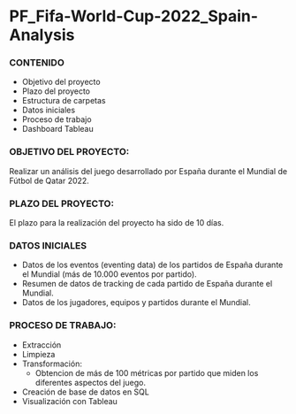 # PF_Fifa-World-Cup-2022_Spain-Analysis

### CONTENIDO
- Objetivo del proyecto
- Plazo del proyecto
- Estructura de carpetas
- Datos iniciales
- Proceso de trabajo
- Dashboard Tableau


### OBJETIVO DEL PROYECTO:
Realizar un análisis del juego desarrollado por España durante el Mundial de Fútbol de Qatar 2022.


### PLAZO DEL PROYECTO:
El plazo para la realización del proyecto ha sido de 10 días.


### DATOS INICIALES
- Datos de los eventos (eventing data) de los partidos de España durante el Mundial (más de 10.000 eventos por partido).
- Resumen de datos de tracking de cada partido de España durante el Mundial.
- Datos de los jugadores, equipos y partidos durante el Mundial.


### PROCESO DE TRABAJO:
- Extracción
- Limpieza
- Transformación:
    - Obtencion de más de 100 métricas por partido que miden los diferentes aspectos del juego.
- Creación de base de datos en SQL
- Visualización con Tableau






